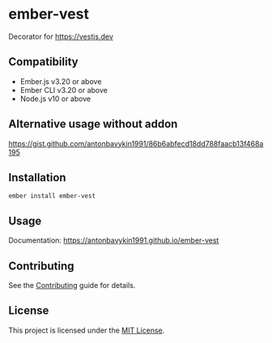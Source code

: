 ember-vest
==============================================================================

Decorator for https://vestjs.dev


Compatibility
------------------------------------------------------------------------------

* Ember.js v3.20 or above
* Ember CLI v3.20 or above
* Node.js v10 or above


Alternative usage without addon
------------------------------------------------------------------------------
https://gist.github.com/antonbavykin1991/86b6abfecd18dd788faacb13f468a195

Installation
------------------------------------------------------------------------------

```
ember install ember-vest
```


Usage
------------------------------------------------------------------------------

Documentation: https://antonbavykin1991.github.io/ember-vest

Contributing
------------------------------------------------------------------------------

See the [Contributing](CONTRIBUTING.md) guide for details.


License
------------------------------------------------------------------------------

This project is licensed under the [MIT License](LICENSE.md).
